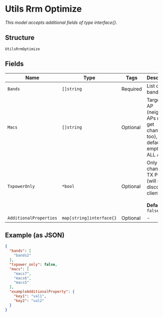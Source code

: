 
# Utils Rrm Optimize

*This model accepts additional fields of type interface{}.*

## Structure

`UtilsRrmOptimize`

## Fields

| Name | Type | Tags | Description |
|  --- | --- | --- | --- |
| `Bands` | `[]string` | Required | List of bands |
| `Macs` | `[]string` | Optional | Targeting AP (neighbor APs may get changed, too), default is empty for ALL APs |
| `TxpowerOnly` | `*bool` | Optional | Only changing TX Power (will not disconnect clients)<br><br>**Default**: `false` |
| `AdditionalProperties` | `map[string]interface{}` | Optional | - |

## Example (as JSON)

```json
{
  "bands": [
    "bands2"
  ],
  "txpower_only": false,
  "macs": [
    "macs7",
    "macs6",
    "macs5"
  ],
  "exampleAdditionalProperty": {
    "key1": "val1",
    "key2": "val2"
  }
}
```

